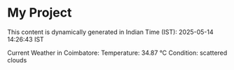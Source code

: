 # My Project

This content is dynamically generated in Indian Time (IST): 2025-05-14 14:26:43 IST


Current Weather in Coimbatore:
Temperature: 34.87 °C
Condition: scattered clouds
